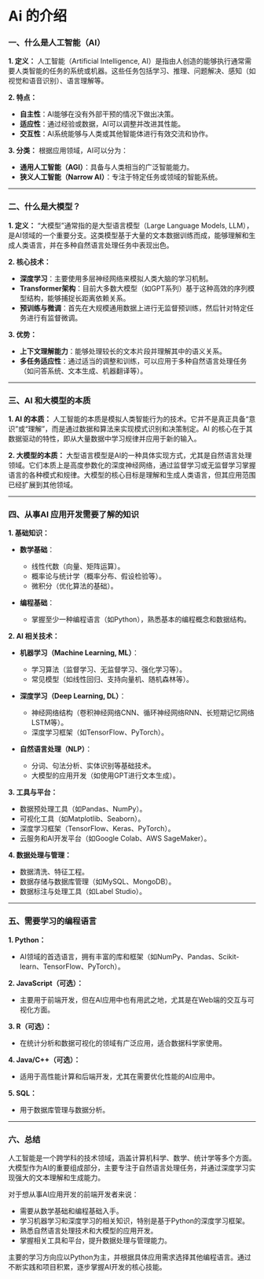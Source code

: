 # Ai 的介绍

### **一、什么是人工智能（AI）**

**1. 定义：**
人工智能（Artificial Intelligence, AI）是指由人创造的能够执行通常需要人类智能的任务的系统或机器。这些任务包括学习、推理、问题解决、感知（如视觉和语音识别）、语言理解等。

**2. 特点：**
- **自主性**：AI能够在没有外部干预的情况下做出决策。
- **适应性**：通过经验或数据，AI可以调整并改进其性能。
- **交互性**：AI系统能够与人类或其他智能体进行有效交流和协作。

**3. 分类：**
根据应用领域，AI可以分为：
- **通用人工智能（AGI）**：具备与人类相当的广泛智能能力。
- **狭义人工智能（Narrow AI）**：专注于特定任务或领域的智能系统。

---

### **二、什么是大模型？**

**1. 定义：**
“大模型”通常指的是大型语言模型（Large Language Models, LLM），是AI领域的一个重要分支。这类模型基于大量的文本数据训练而成，能够理解和生成人类语言，并在多种自然语言处理任务中表现出色。

**2. 核心技术：**
- **深度学习**：主要使用多层神经网络来模拟人类大脑的学习机制。
- **Transformer架构**：目前大多数大模型（如GPT系列）基于这种高效的序列模型结构，能够捕捉长距离依赖关系。
- **预训练与微调**：首先在大规模通用数据上进行无监督预训练，然后针对特定任务进行有监督微调。

**3. 优势：**
- **上下文理解能力**：能够处理较长的文本片段并理解其中的语义关系。
- **多任务适应性**：通过适当的调整和训练，可以应用于多种自然语言处理任务（如问答系统、文本生成、机器翻译等）。

---

### **三、AI 和大模型的本质**

**1. AI 的本质：**
人工智能的本质是模拟人类智能行为的技术。它并不是真正具备“意识”或“理解”，而是通过数据和算法来实现模式识别和决策制定。AI 的核心在于其数据驱动的特性，即从大量数据中学习规律并应用于新的输入。

**2. 大模型的本质：**
大型语言模型是AI的一种具体实现方式，尤其是自然语言处理领域。它们本质上是高度参数化的深度神经网络，通过监督学习或无监督学习掌握语言的各种模式和规律。大模型的核心目标是理解和生成人类语言，但其应用范围已经扩展到其他领域。

---

### **四、从事AI 应用开发需要了解的知识**

**1. 基础知识：**
- **数学基础**：
  - 线性代数（向量、矩阵运算）。
  - 概率论与统计学（概率分布、假设检验等）。
  - 微积分（优化算法的基础）。
  
- **编程基础**：
  - 掌握至少一种编程语言（如Python），熟悉基本的编程概念和数据结构。

**2. AI 相关技术：**
- **机器学习（Machine Learning, ML）**：
  - 学习算法（监督学习、无监督学习、强化学习等）。
  - 常见模型（如线性回归、支持向量机、随机森林等）。
  
- **深度学习（Deep Learning, DL）**：
  - 神经网络结构（卷积神经网络CNN、循环神经网络RNN、长短期记忆网络LSTM等）。
  - 深度学习框架（如TensorFlow、PyTorch）。

- **自然语言处理（NLP）**：
  - 分词、句法分析、实体识别等基础技术。
  - 大模型的应用开发（如使用GPT进行文本生成）。

**3. 工具与平台：**
- 数据预处理工具（如Pandas、NumPy）。
- 可视化工具（如Matplotlib、Seaborn）。
- 深度学习框架（TensorFlow、Keras、PyTorch）。
- 云服务和AI开发平台（如Google Colab、AWS SageMaker）。

**4. 数据处理与管理：**
- 数据清洗、特征工程。
- 数据存储与数据库管理（如MySQL、MongoDB）。
- 数据标注与处理工具（如Label Studio）。

---

### **五、需要学习的编程语言**

**1. Python：**
   - AI领域的首选语言，拥有丰富的库和框架（如NumPy、Pandas、Scikit-learn、TensorFlow、PyTorch）。
   
**2. JavaScript（可选）：**
   - 主要用于前端开发，但在AI应用中也有用武之地，尤其是在Web端的交互与可视化方面。

**3. R（可选）：**
   - 在统计分析和数据可视化的领域有广泛应用，适合数据科学家使用。
   
**4. Java/C++（可选）：**
   - 适用于高性能计算和后端开发，尤其在需要优化性能的AI应用中。
   
**5. SQL：**
   - 用于数据库管理与数据分析。

---

### **六、总结**

人工智能是一个跨学科的技术领域，涵盖计算机科学、数学、统计学等多个方面。大模型作为AI的重要组成部分，主要专注于自然语言处理任务，并通过深度学习实现强大的文本理解和生成能力。

对于想从事AI应用开发的前端开发者来说：
- 需要从数学基础和编程基础入手。
- 学习机器学习和深度学习的相关知识，特别是基于Python的深度学习框架。
- 熟悉自然语言处理技术和大模型的应用开发。
- 掌握相关工具和平台，提升数据处理与管理能力。

主要的学习方向应以Python为主，并根据具体应用需求选择其他编程语言。通过不断实践和项目积累，逐步掌握AI开发的核心技能。